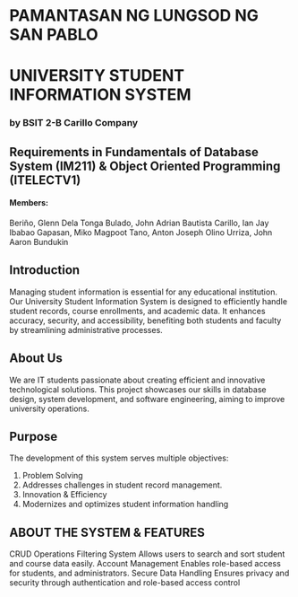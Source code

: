 # PAMANTASAN NG LUNGSOD NG SAN PABLO
# UNIVERSITY STUDENT INFORMATION SYSTEM
### by BSIT 2-B Carillo Company

## Requirements in Fundamentals of Database System (IM211) & Object Oriented Programming (ITELECTV1)

#### Members: 
  Beriño, Glenn Dela Tonga
  Bulado, John Adrian Bautista
  Carillo, Ian Jay Ibabao
  Gapasan, Miko Magpoot
  Tano, Anton Joseph Olino
  Urriza, John Aaron Bundukin  

## Introduction
Managing student information is essential for
any educational institution. Our University Student
Information System is designed to efficiently handle
student records, course enrollments, and academic
data. It enhances accuracy, security, and accessibility,
benefiting both students and faculty by streamlining
administrative processes.

## About Us
We are IT students passionate about creating efficient and
innovative technological solutions. This project showcases our
skills in database design, system development, and software
engineering, aiming to improve university operations.

## Purpose
The development of this system serves multiple objectives:
1. Problem Solving
2. Addresses challenges in student record management.
3. Innovation & Efficiency
4. Modernizes and optimizes student information handling

## ABOUT THE SYSTEM & FEATURES
CRUD Operations
Filtering System
Allows users to search and sort student
and course data easily.
Account Management
Enables role-based access for students,
and administrators.
Secure Data Handling
Ensures privacy and security through
authentication and role-based access
control
